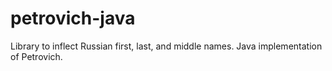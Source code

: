 petrovich-java
==============

Library to inflect Russian first, last, and middle names. Java implementation of Petrovich.
